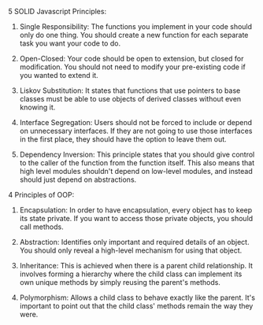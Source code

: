 5 SOLID Javascript Principles: 

1. Single Responsibility: The functions you implement in your code should only do one thing. 
You should create a new function for each separate task you want your code to do.

2. Open-Closed: Your code should be open to extension, but closed for modification. 
You should not need to modify your pre-existing code if you wanted to extend it.

3. Liskov Substitution: It states that functions that use pointers to base classes must be able to use objects of derived classes without even knowing it.

4. Interface Segregation: Users should not be forced to include or depend on unnecessary interfaces. 
If they are not going to use those interfaces in the first place, they should have the option to leave them out.

5. Dependency Inversion: This principle states that you should give control to the caller of the function from the function itself.
This also means that high level modules shouldn't depend on low-level modules, and instead should just depend on abstractions. 


4 Principles of OOP: 

1. Encapsulation: In order to have encapsulation, every object has to keep its state private. 
If you want to access those private objects, you should call methods.

2. Abstraction: Identifies only important and required details of an object. 
You should only reveal a high-level mechanism for using that object.  

3. Inheritance: This is achieved when there is a parent child relationship. 
It involves forming a hierarchy where the child class can implement its own unique methods by simply reusing the parent's methods. 

4. Polymorphism: Allows a child class to behave exactly like the parent.
It's important to point out that the child class' methods remain the way they were. 